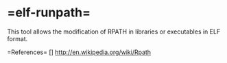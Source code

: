 =elf-runpath=
===========

This tool allows the modification of RPATH  in libraries or executables in ELF format.  


=References=
[] http://en.wikipedia.org/wiki/Rpath
